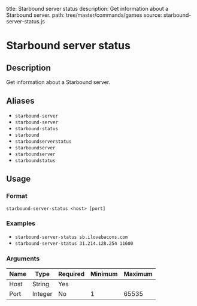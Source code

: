 title: Starbound server status
description: Get information about a Starbound server.
path: tree/master/commands/games
source: starbound-server-status.js

# Starbound server status

## Description

Get information about a Starbound server.

## Aliases

* `starbound-server`
* `starbound-server`
* `starbound-status`
* `starbound`
* `starboundserverstatus`
* `starboundserver`
* `starboundserver`
* `starboundstatus`

## Usage

### Format

`starbound-server-status <host> [port]`

### Examples

* `starbound-server-status sb.ilovebacons.com`
* `starbound-server-status 31.214.128.254 11600`

### Arguments

| Name | Type    | Required | Minimum | Maximum |
|------|---------|----------|---------|---------|
| Host | String  | Yes      |         |         |
| Port | Integer | No       | 1       | 65535   |
